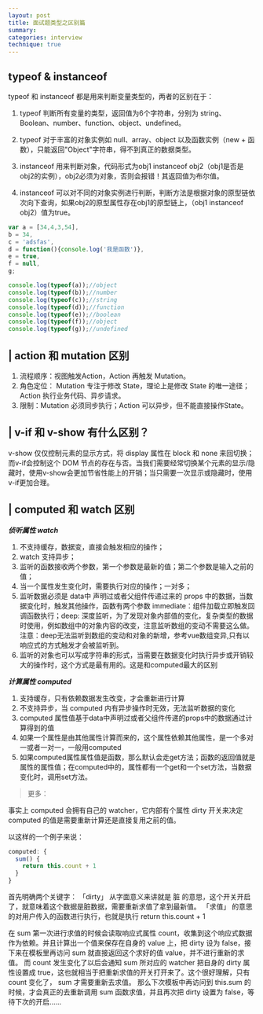 ```yaml
---
layout: post
title: 面试题类型之区别篇
summary:
categories: interview
technique: true
---
```


## typeof & instanceof

typeof 和 instanceof 都是用来判断变量类型的，两者的区别在于：

1. typeof 判断所有变量的类型，返回值为6个字符串，分别为 string、Boolean、number、function、object、undefined。

2. typeof 对于丰富的对象实例如 null、array、object 以及函数实例（new + 函数），只能返回"Object"字符串，得不到真正的数据类型。

3. instanceof 用来判断对象，代码形式为obj1 instanceof obj2（obj1是否是obj2的实例），obj2必须为对象，否则会报错！其返回值为布尔值。

4. instanceof 可以对不同的对象实例进行判断，判断方法是根据对象的原型链依次向下查询，如果obj2的原型属性存在obj1的原型链上，（obj1 instanceof obj2）值为true。

```javascript
var a = [34,4,3,54],
b = 34,
c = 'adsfas',
d = function(){console.log('我是函数')},
e = true,
f = null,
g;

console.log(typeof(a));//object
console.log(typeof(b));//number
console.log(typeof(c));//string
console.log(typeof(d));//function
console.log(typeof(e));//boolean
console.log(typeof(f));//object
console.log(typeof(g));//undefined
```

## | action 和 mutation 区别

1. 流程顺序：视图触发Action，Action 再触发 Mutation。
2. 角色定位： Mutation 专注于修改 State，理论上是修改 State 的唯一途径；Action 执行业务代码、异步请求。
3. 限制：Mutation 必须同步执行；Action 可以异步，但不能直接操作State。

## | v-if 和 v-show 有什么区别？

v-show 仅仅控制元素的显示方式，将 display 属性在 block 和 none 来回切换；而v-if会控制这个 DOM 节点的存在与否。当我们需要经常切换某个元素的显示/隐藏时，使用v-show会更加节省性能上的开销；当只需要一次显示或隐藏时，使用v-if更加合理。


## | computed 和 watch 区别

***侦听属性 watch***

1. 不支持缓存，数据变，直接会触发相应的操作；
2. watch 支持异步；
3. 监听的函数接收两个参数，第一个参数是最新的值；第二个参数是输入之前的值；
4. 当一个属性发生变化时，需要执行对应的操作；一对多；
5. 监听数据必须是 data中 声明过或者父组件传递过来的 props 中的数据，当数据变化时，触发其他操作，函数有两个参数 immediate：组件加载立即触发回调函数执行；deep: 深度监听，为了发现对象内部值的变化，复杂类型的数据时使用，例如数组中的对象内容的改变，注意监听数组的变动不需要这么做。注意：deep无法监听到数组的变动和对象的新增，参考vue数组变异,只有以响应式的方式触发才会被监听到。
6. 监听的对象也可以写成字符串的形式，当需要在数据变化时执行异步或开销较大的操作时，这个方式是最有用的。这是和computed最大的区别

***计算属性 computed***

1. 支持缓存，只有依赖数据发生改变，才会重新进行计算
2. 不支持异步，当 computed 内有异步操作时无效，无法监听数据的变化
3. computed 属性值基于data中声明过或者父组件传递的props中的数据通过计算得到的值
4. 如果一个属性是由其他属性计算而来的，这个属性依赖其他属性，是一个多对一或者一对一，一般用computed
5. 如果computed属性属性值是函数，那么默认会走get方法；函数的返回值就是属性的属性值；在computed中的，属性都有一个get和一个set方法，当数据变化时，调用set方法。

> 更多：

事实上 computed 会拥有自己的 watcher，它内部有个属性 dirty 开关来决定 computed 的值是需要重新计算还是直接复用之前的值。

以这样的一个例子来说：

```javascript
computed: {
  sum() {
    return this.count + 1
  }
}
```
首先明确两个关键字：
「dirty」 从字面意义来讲就是 脏 的意思，这个开关开启了，就意味着这个数据是脏数据，需要重新求值了拿到最新值。
「求值」 的意思的对用户传入的函数进行执行，也就是执行 return this.count + 1

在 sum 第一次进行求值的时候会读取响应式属性 count，收集到这个响应式数据作为依赖。并且计算出一个值来保存在自身的 value 上，把 dirty 设为 false，接下来在模板里再访问 sum 就直接返回这个求好的值 value，并不进行重新的求值。
而 count 发生变化了以后会通知 sum 所对应的 watcher 把自身的 dirty 属性设置成 true，这也就相当于把重新求值的开关打开来了。这个很好理解，只有 count 变化了， sum 才需要重新去求值。
那么下次模板中再访问到 this.sum 的时候，才会真正的去重新调用 sum 函数求值，并且再次把 dirty 设置为 false，等待下次的开启……
